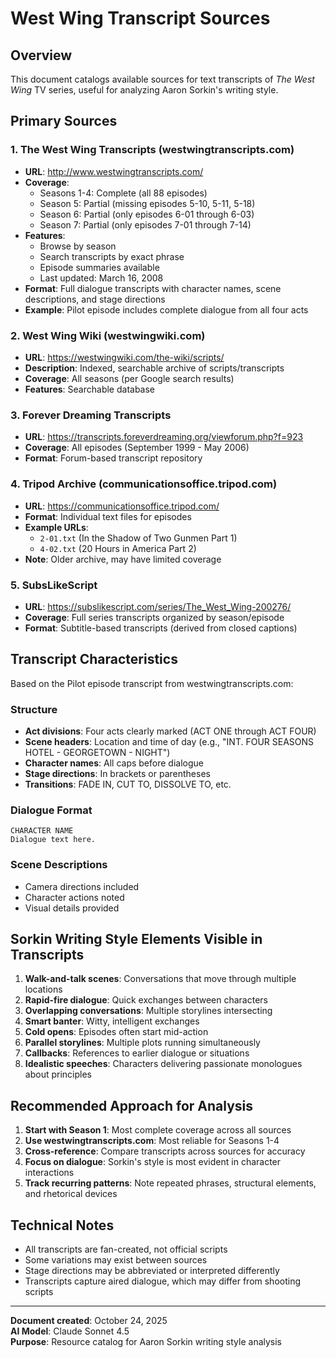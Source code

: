 # West Wing Transcript Sources


## Overview

This document catalogs available sources for text transcripts of *The West Wing* TV series, useful for analyzing Aaron Sorkin's writing style.

## Primary Sources

### 1. The West Wing Transcripts (westwingtranscripts.com)
- **URL**: <a href="http://www.westwingtranscripts.com/" target="_blank">http://www.westwingtranscripts.com/</a>
- **Coverage**: 
  - Seasons 1-4: Complete (all 88 episodes)
  - Season 5: Partial (missing episodes 5-10, 5-11, 5-18)
  - Season 6: Partial (only episodes 6-01 through 6-03)
  - Season 7: Partial (only episodes 7-01 through 7-14)
- **Features**:
  - Browse by season
  - Search transcripts by exact phrase
  - Episode summaries available
  - Last updated: March 16, 2008
- **Format**: Full dialogue transcripts with character names, scene descriptions, and stage directions
- **Example**: Pilot episode includes complete dialogue from all four acts

### 2. West Wing Wiki (westwingwiki.com)
- **URL**: <a href="https://westwingwiki.com/the-wiki/scripts/" target="_blank">https://westwingwiki.com/the-wiki/scripts/</a>
- **Description**: Indexed, searchable archive of scripts/transcripts
- **Coverage**: All seasons (per Google search results)
- **Features**: Searchable database

### 3. Forever Dreaming Transcripts
- **URL**: <a href="https://transcripts.foreverdreaming.org/viewforum.php?f=923" target="_blank">https://transcripts.foreverdreaming.org/viewforum.php?f=923</a>
- **Coverage**: All episodes (September 1999 - May 2006)
- **Format**: Forum-based transcript repository

### 4. Tripod Archive (communicationsoffice.tripod.com)
- **URL**: <a href="https://communicationsoffice.tripod.com/" target="_blank">https://communicationsoffice.tripod.com/</a>
- **Format**: Individual text files for episodes
- **Example URLs**:
  - `2-01.txt` (In the Shadow of Two Gunmen Part 1)
  - `4-02.txt` (20 Hours in America Part 2)
- **Note**: Older archive, may have limited coverage

### 5. SubsLikeScript
- **URL**: <a href="https://subslikescript.com/series/The_West_Wing-200276/" target="_blank">https://subslikescript.com/series/The_West_Wing-200276/</a>
- **Coverage**: Full series transcripts organized by season/episode
- **Format**: Subtitle-based transcripts (derived from closed captions)

## Transcript Characteristics

Based on the Pilot episode transcript from westwingtranscripts.com:

### Structure
- **Act divisions**: Four acts clearly marked (ACT ONE through ACT FOUR)
- **Scene headers**: Location and time of day (e.g., "INT. FOUR SEASONS HOTEL - GEORGETOWN - NIGHT")
- **Character names**: All caps before dialogue
- **Stage directions**: In brackets or parentheses
- **Transitions**: FADE IN, CUT TO, DISSOLVE TO, etc.

### Dialogue Format
```
CHARACTER NAME
Dialogue text here.
```

### Scene Descriptions
- Camera directions included
- Character actions noted
- Visual details provided

## Sorkin Writing Style Elements Visible in Transcripts

1. **Walk-and-talk scenes**: Conversations that move through multiple locations
2. **Rapid-fire dialogue**: Quick exchanges between characters
3. **Overlapping conversations**: Multiple storylines intersecting
4. **Smart banter**: Witty, intelligent exchanges
5. **Cold opens**: Episodes often start mid-action
6. **Parallel storylines**: Multiple plots running simultaneously
7. **Callbacks**: References to earlier dialogue or situations
8. **Idealistic speeches**: Characters delivering passionate monologues about principles

## Recommended Approach for Analysis

1. **Start with Season 1**: Most complete coverage across all sources
2. **Use westwingtranscripts.com**: Most reliable for Seasons 1-4
3. **Cross-reference**: Compare transcripts across sources for accuracy
4. **Focus on dialogue**: Sorkin's style is most evident in character interactions
5. **Track recurring patterns**: Note repeated phrases, structural elements, and rhetorical devices

## Technical Notes

- All transcripts are fan-created, not official scripts
- Some variations may exist between sources
- Stage directions may be abbreviated or interpreted differently
- Transcripts capture aired dialogue, which may differ from shooting scripts

---

**Document created**: October 24, 2025  
**AI Model**: Claude Sonnet 4.5  
**Purpose**: Resource catalog for Aaron Sorkin writing style analysis


